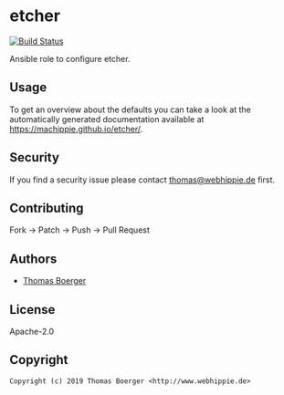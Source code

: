# etcher

[![Build Status](https://cloud.drone.io/api/badges/machippie/etcher/status.svg)](https://cloud.drone.io/machippie/etcher)

Ansible role to configure etcher.

## Usage

To get an overview about the defaults you can take a look at the automatically generated documentation available at https://machippie.github.io/etcher/.

## Security

If you find a security issue please contact thomas@webhippie.de first.


## Contributing

Fork -> Patch -> Push -> Pull Request


## Authors

* [Thomas Boerger](https://github.com/tboerger)


## License

Apache-2.0


## Copyright

```
Copyright (c) 2019 Thomas Boerger <http://www.webhippie.de>
```

